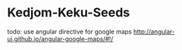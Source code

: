 # Kedjom-Keku-Seeds

todo: use angular directive for google maps http://angular-ui.github.io/angular-google-maps/#!/
